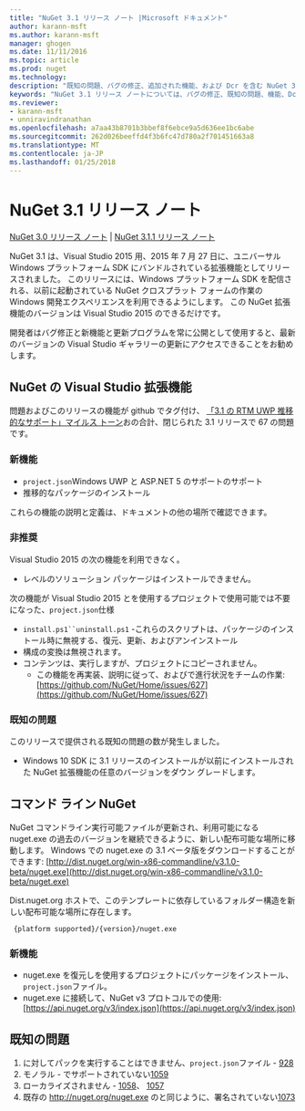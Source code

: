 ```yaml
---
title: "NuGet 3.1 リリース ノート |Microsoft ドキュメント"
author: karann-msft
ms.author: karann-msft
manager: ghogen
ms.date: 11/11/2016
ms.topic: article
ms.prod: nuget
ms.technology: 
description: "既知の問題、バグの修正、追加された機能、および Dcr を含む NuGet 3.1 リリース ノートです。"
keywords: "NuGet 3.1 リリース ノートについては、バグの修正、既知の問題、機能、Dcr を追加します。"
ms.reviewer:
- karann-msft
- unniravindranathan
ms.openlocfilehash: a7aa43b8701b3bbef8f6ebce9a5d636ee1bc6abe
ms.sourcegitcommit: 262d026beeffd4f3b6fc47d780a2f701451663a8
ms.translationtype: MT
ms.contentlocale: ja-JP
ms.lasthandoff: 01/25/2018
---
```

# <a name="nuget-31-release-notes"></a>NuGet 3.1 リリース ノート

[NuGet 3.0 リリース ノート](../release-notes/nuget-3.0.0.md) | [NuGet 3.1.1 リリース ノート](../release-notes/nuget-3.1.1.md)

NuGet 3.1 は、Visual Studio 2015 用、2015 年 7 月 27 日に、ユニバーサル Windows プラットフォーム SDK にバンドルされている拡張機能としてリリースされました。 このリリースには、Windows プラットフォーム SDK を配信される、以前に起動されている NuGet クロスプラット フォームの作業の Windows 開発エクスペリエンスを利用できるようにします。 この NuGet 拡張機能のバージョンは Visual Studio 2015 のできるだけです。

開発者はバグ修正と新機能と更新プログラムを常に公開として使用すると、最新のバージョンの Visual Studio ギャラリーの更新にアクセスできることをお勧めします。

## <a name="nuget-visual-studio-extension"></a>NuGet の Visual Studio 拡張機能

問題およびこのリリースの機能が github でタグ付け、 [「3.1 の RTM UWP 推移的なサポート」マイルス トーン](https://github.com/NuGet/Home/issues?utf8=%E2%9C%93&q=is%3Aclosed+milestone%3A%223.1+RTM+UWP+transitive+support%22+)おの合計、閉じられた 3.1 リリースで 67 の問題です。

### <a name="new-features"></a>新機能

* `project.json`Windows UWP と ASP.NET 5 のサポートのサポート
* 推移的なパッケージのインストール

これらの機能の説明と定義は、ドキュメントの他の場所で確認できます。

### <a name="deprecated"></a>非推奨

Visual Studio 2015 の次の機能を利用できなく。

* レベルのソリューション パッケージはインストールできません。

次の機能が Visual Studio 2015 とを使用するプロジェクトで使用可能では不要になった、`project.json`仕様

* `install.ps1``uninstall.ps1` -これらのスクリプトは、パッケージのインストール時に無視する、復元、更新、およびアンインストール
* 構成の変換は無視されます。
* コンテンツは、実行しますが、プロジェクトにコピーされません。
    * この機能を再実装、説明に従って、およびで進行状況をチームの作業: [https://github.com/NuGet/Home/issues/627](https://github.com/NuGet/Home/issues/627)


### <a name="known-issues"></a>既知の問題

このリリースで提供される既知の問題の数が発生しました。

* Windows 10 SDK に 3.1 リリースのインストールが以前にインストールされた NuGet 拡張機能の任意のバージョンをダウン グレードします。

## <a name="nuget-command-line"></a>コマンド ライン NuGet

NuGet コマンドライン実行可能ファイルが更新され、利用可能になる nuget.exe の過去のバージョンを継続できるように、新しい配布可能な場所に移動します。  Windows での nuget.exe の 3.1 ベータ版をダウンロードすることができます: [http://dist.nuget.org/win-x86-commandline/v3.1.0-beta/nuget.exe](http://dist.nuget.org/win-x86-commandline/v3.1.0-beta/nuget.exe)

Dist.nuget.org ホストで、このテンプレートに依存しているフォルダー構造を新しい配布可能な場所に存在します。

     {platform supported}/{version}/nuget.exe

### <a name="new-features"></a>新機能

* nuget.exe を復元しを使用するプロジェクトにパッケージをインストール、`project.json`ファイル。
* nuget.exe に接続して、NuGet v3 プロトコルでの使用: [https://api.nuget.org/v3/index.json](https://api.nuget.org/v3/index.json)

## <a name="known-issues"></a>既知の問題 ##

1.    に対してパックを実行することはできません、`project.json`ファイル - [928](https://github.com/NuGet/Home/issues/928)
2.    モノラル - でサポートされていない[1059](https://github.com/NuGet/Home/issues/1059)
3.    ローカライズされません - [1058](https://github.com/NuGet/Home/issues/1058)、 [1057](https://github.com/NuGet/Home/issues/1057)
4.    既存の http://nuget.org/nuget.exe のと同じように、署名されていない[1073](https://github.com/NuGet/Home/issues/1073)
